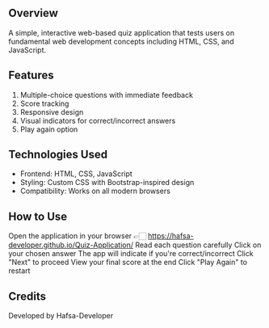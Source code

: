## Overview
A simple, interactive web-based quiz application that tests users on fundamental web development concepts including HTML, CSS, and JavaScript.

## Features
1. Multiple-choice questions with immediate feedback
2. Score tracking
3. Responsive design
4. Visual indicators for correct/incorrect answers
5. Play again option

## Technologies Used
- Frontend: HTML, CSS, JavaScript
- Styling: Custom CSS with Bootstrap-inspired design
- Compatibility: Works on all modern browsers

## How to Use
Open the application in your browser 👉🏻 https://hafsa-developer.github.io/Quiz-Application/ 
Read each question carefully
Click on your chosen answer
The app will indicate if you're correct/incorrect
Click "Next" to proceed
View your final score at the end
Click "Play Again" to restart

## Credits
Developed by Hafsa-Developer
